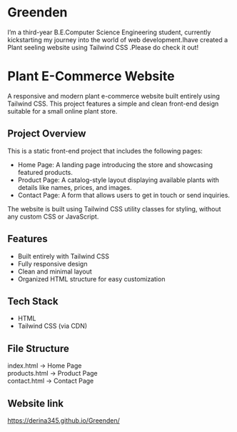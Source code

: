# Greenden
I’m a third-year B.E.Computer Science Engineering student, currently kickstarting my journey into the world of web development.Ihave created a Plant seeling website using Tailwind CSS .Please do check it out!

# Plant E-Commerce Website

A responsive and modern plant e-commerce website built entirely using Tailwind CSS. This project features a simple and clean front-end design suitable for a small online plant store.

## Project Overview

This is a static front-end project that includes the following pages:

- Home Page: A landing page introducing the store and showcasing featured products.
- Product Page: A catalog-style layout displaying available plants with details like names, prices, and images.
- Contact Page: A form that allows users to get in touch or send inquiries.

The website is built using Tailwind CSS utility classes for styling, without any custom CSS or JavaScript.

## Features

- Built entirely with Tailwind CSS
- Fully responsive design
- Clean and minimal layout
- Organized HTML structure for easy customization

## Tech Stack

- HTML
- Tailwind CSS (via CDN)

## File Structure

index.html         → Home Page  
products.html      → Product Page  
contact.html       → Contact Page  

## Website link
https://derina345.github.io/Greenden/


